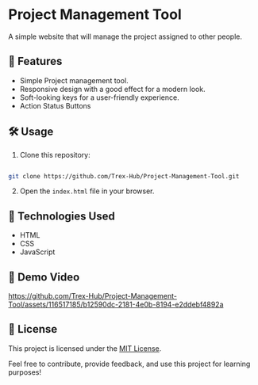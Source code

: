 # Project Management Tool

A simple website that will manage the project assigned to other people.

## 🚀 Features

- Simple Project management tool.
- Responsive design with a good effect for a modern look.
- Soft-looking keys for a user-friendly experience.
- Action Status Buttons

## 🛠️ Usage

1. Clone this repository: 
```bash 

git clone https://github.com/Trex-Hub/Project-Management-Tool.git
   ```
2. Open the `index.html` file in your browser.

## 🧰 Technologies Used

- HTML
- CSS
- JavaScript

## 🎥 Demo Video



https://github.com/Trex-Hub/Project-Management-Tool/assets/116517185/b12590dc-2181-4e0b-8194-e2ddebf4892a



## 📝 License

This project is licensed under the [MIT License](LICENSE).

Feel free to contribute, provide feedback, and use this project for learning purposes!




